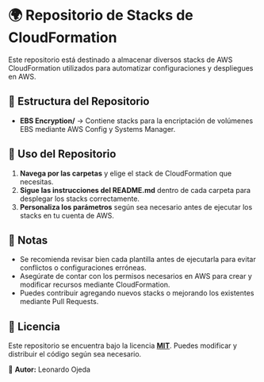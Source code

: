 # 🌍 Repositorio de Stacks de CloudFormation

Este repositorio está destinado a almacenar diversos stacks de AWS CloudFormation utilizados para automatizar configuraciones y despliegues en AWS.

## 📂 Estructura del Repositorio

- **EBS Encryption/** → Contiene stacks para la encriptación de volúmenes EBS mediante AWS Config y Systems Manager.

## 🚀 Uso del Repositorio

1. **Navega por las carpetas** y elige el stack de CloudFormation que necesitas.
2. **Sigue las instrucciones del README.md** dentro de cada carpeta para desplegar los stacks correctamente.
3. **Personaliza los parámetros** según sea necesario antes de ejecutar los stacks en tu cuenta de AWS.

## 📌 Notas
- Se recomienda revisar bien cada plantilla antes de ejecutarla para evitar conflictos o configuraciones erróneas.
- Asegúrate de contar con los permisos necesarios en AWS para crear y modificar recursos mediante CloudFormation.
- Puedes contribuir agregando nuevos stacks o mejorando los existentes mediante Pull Requests.

## 📝 Licencia
Este repositorio se encuentra bajo la licencia [**MIT**](https://opensource.org/licenses/MIT). Puedes modificar y distribuir el código según sea necesario.

📌 **Autor:** Leonardo Ojeda

